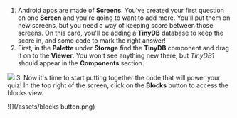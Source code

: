 1. Android apps are made of **Screens**. You've created your first question on one **Screen** and you're going to want to add more. You'll put them on new screens, but you need a way of keeping score between those screens. On this card, you'll be adding a **TinyDB** database to keep the score in, and some code to mark the right answer!
2. First, in the **Palette** under **Storage** find the **TinyDB** component and drag it on to the **Viewer**. You won't see anything new there, but *TinyDB1* should appear in the **Components** section.

  ![](/assets/tinydb.png)
3. Now it's time to start putting together the code that will power your quiz! In the top right of the screen, click on the **Blocks** button to access the blocks view.

  ![](/assets/blocks button.png)